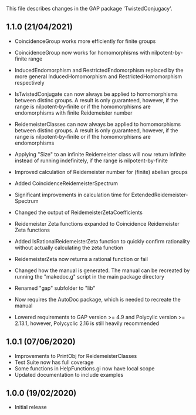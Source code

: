 This file describes changes in the GAP package 'TwistedConjugacy'.


1.1.0 (21/04/2021)
------------------

- CoincidenceGroup works more efficiently for finite groups
- CoincidenceGroup now works for homomorphisms with nilpotent-by-finite range

- InducedEndomorphism and RestrictedEndomorphism replaced by the more general
  InducedHomomorphism and RestrictedHomomorphism respectively
  
- IsTwistedConjugate can now always be applied to homomorphisms between
  distinc groups. A result is only guaranteed, however, if the range is 
  nilpotent-by-finite or if the homomorphisms are endomorphisms with finite
  Reidemeister number

- ReidemeisterClasses can now always be applied to homomorphisms between
  distinc groups. A result is only guaranteed, however, if the range is 
  nilpotent-by-finite or if the homomorphisms are endomorphisms
- Applying "Size" to an infinite Reidemeister class will now return infinite
  instead of running indefinitely, if the range is nilpotent-by-finite
 
- Improved calculation of Reidemeister number for (finite) abelian groups

- Added CoincidenceReidemeisterSpectrum
- Significant improvements in calculation time for ExtendedReidemeister-
  Spectrum
  
- Changed the output of ReidemeisterZetaCoefficients
- Reidemeister Zeta functions expanded to Coincidence Reidemeister Zeta
  functions
- Added IsRationalReidemeisterZeta function to quickly confirm rationality
  without actually calculating the zeta function
- ReidemeisterZeta now returns a rational function or fail

- Changed how the manual is generated. The manual can be recreated by running
  the "makedoc.g" script in the main package directory
- Renamed "gap" subfolder to "lib"
- Now requires the AutoDoc package, which is needed to recreate the manual
- Lowered requirements to GAP version >= 4.9 and Polycylic version >= 2.13.1,
  however, Polycyclic 2.16 is still heavily recommended


1.0.1 (07/06/2020)
------------------

- Improvements to PrintObj for ReidemeisterClasses
- Test Suite now has full coverage
- Some functions in HelpFunctions.gi now have local scope
- Updated documentation to include examples


1.0.0 (19/02/2020)
------------------

- Initial release

